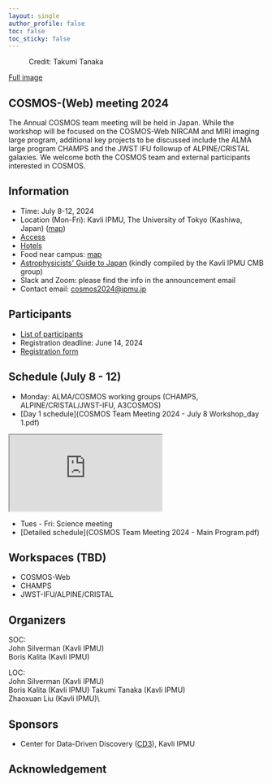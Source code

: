 ```yaml
---
layout: single
author_profile: false
toc: false
toc_sticky: false
---
```



<figure class="align-center">
  <img src="{{ site.url }}{{ site.baseurl }}/_images/COSMOS2024.jpg" alt="">
  <figcaption> Credit: Takumi Tanaka </figcaption>
</figure>

<!---![cosmos](/_images/COSMOS2024.jpg)
* [Full image](/_images/COSMOS2024mtg_4.jpg)
Credit:Takumi Tanaka--->

[Full image](/_images/COSMOS2024mtg_4.jpg)
## COSMOS-(Web) meeting 2024  
<!---## Introduction--->
The Annual COSMOS team meeting will be held in Japan. While the workshop will be focused on the COSMOS-Web NIRCAM and MIRI imaging large program, additional key projects to be discussed include the ALMA large program CHAMPS and the JWST IFU followup of ALPINE/CRISTAL galaxies. We welcome both the COSMOS team and external participants interested in COSMOS.  
## Information
* Time: July 8-12, 2024
* Location (Mon-Fri): Kavli IPMU, The University of Tokyo (Kashiwa, Japan) ([map](https://maps.app.goo.gl/YzgzK9UrQ55sL89x8))
* [Access](https://www.ipmu.jp/visitors/access-ipmu)
* [Hotels](https://www.ipmu.jp/visitors/accommodation)
* Food near campus: [map](https://www.google.com/maps/d/u/1/edit?mid=19vATYu2h1a6U74yt53fsnK7XeO5x6pY&usp=sharing)
* [Astrophysicists' Guide to Japan](https://sites.google.com/view/ipmucmb/discover-japan) (kindly compiled by the Kavli IPMU CMB group)
* Slack and Zoom: please find the info in the announcement email
* Contact email: cosmos2024@ipmu.jp
## Participants
* [List of participants](https://docs.google.com/spreadsheets/d/1BFA6YgqXjVYZL1IP0ufkbzqmdYUejxYBohQ8doUZ1eg/edit?usp=sharing)
* Registration deadline: June 14, 2024
* [Registration form](https://docs.google.com/forms/d/e/1FAIpQLSeHL5Hy3DNRpN_PgOATk48tYrUznitfxajo9P7i3PZzUip5RA/viewform?usp=sf_link)
## Schedule (July 8 - 12)

* Monday:   ALMA/COSMOS working groups (CHAMPS, ALPINE/CRISTAL/JWST-IFU, A3COSMOS)
* [Day 1 schedule](COSMOS Team Meeting 2024 - July 8 Workshop_day 1.pdf)

<iframe src="https://docs.google.com/spreadsheets/d/e/2PACX-1vR4vZBTOy4xIfBmhYu4LeqFXAtPOXxgdjou4rjQio_6zyyfLklY8TvGb09xbcp46ko5DxQINmpadZL8/pubhtml?gid=2133637591&amp;single=true&amp;widget=true&amp;headers=false"></iframe>

* Tues - Fri:  Science meeting
* [Detailed schedule](COSMOS Team Meeting 2024 - Main Program.pdf)

## Workspaces (TBD)
* COSMOS-Web
* CHAMPS
* JWST-IFU/ALPINE/CRISTAL


## Organizers
SOC:\
John Silverman (Kavli IPMU)\
Boris Kalita (Kavli IPMU)

LOC:\
John Silverman (Kavli IPMU)\
Boris Kalita (Kavli IPMU)
Takumi Tanaka (Kavli IPMU)\
Zhaoxuan Liu (Kavli IPMU)\
## Sponsors
* Center for Data-Driven Discovery ([CD3](https://cd3.ipmu.jp/)), Kavli IPMU

## Acknowledgement
